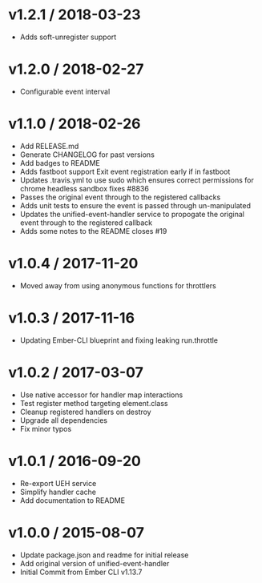v1.2.1 / 2018-03-23
==================

  * Adds soft-unregister support

v1.2.0 / 2018-02-27
==================

  * Configurable event interval

v1.1.0 / 2018-02-26
==================

  * Add RELEASE.md
  * Generate CHANGELOG for past versions
  * Add badges to README
  * Adds fastboot support Exit event registration early if in fastboot
  * Updates .travis.yml to use sudo which ensures correct permissions for chrome headless sandbox fixes #8836
  * Passes the original event through to the registered callbacks
  * Adds unit tests to ensure the event is passed through un-manipulated
  * Updates the unified-event-handler service to propogate the original event through to the registered callback
  * Adds some notes to the README closes #19

v1.0.4 / 2017-11-20
===================

  * Moved away from using anonymous functions for throttlers

v1.0.3 / 2017-11-16
===================

  * Updating Ember-CLI blueprint and fixing leaking run.throttle

v1.0.2 / 2017-03-07
===================

  * Use native accessor for handler map interactions
  * Test register method targeting element.class
  * Cleanup registered handlers on destroy
  * Upgrade all dependencies
  * Fix minor typos

v1.0.1 / 2016-09-20
===================

  * Re-export UEH service
  * Simplify handler cache
  * Add documentation to README

v1.0.0 / 2015-08-07
===================

  * Update package.json and readme for initial release
  * Add original version of unified-event-handler
  * Initial Commit from Ember CLI v1.13.7
